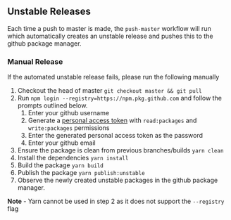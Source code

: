 ## Unstable Releases

Each time a push to master is made, the `push-master` workflow will run which automatically creates an unstable release
and pushes this to the github package manager.

### Manual Release

If the automated unstable release fails, please run the following manually

1. Checkout the head of master `git checkout master && git pull`
2. Run `npm login --registry=https://npm.pkg.github.com` and follow the prompts outlined below.
   1. Enter your github username
   2. Generate a [personal access token](https://github.com/settings/tokens) with `read:packages` and `write:packages`
      permissions
   3. Enter the generated personal access token as the password
   4. Enter your github email
3. Ensure the package is clean from previous branches/builds `yarn clean`
4. Install the dependencies `yarn install`
5. Build the package `yarn build`
6. Publish the package `yarn publish:unstable`
7. Observe the newly created unstable packages in the github package manager.

**Note** - Yarn cannot be used in step 2 as it does not support the `--registry` flag
